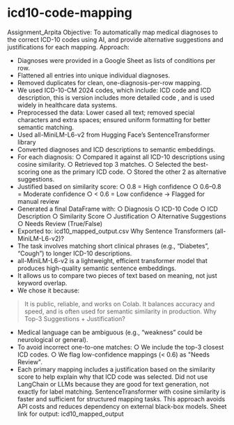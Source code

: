 # icd10-code-mapping
Assignment_Arpita
Objective: To automatically map medical diagnoses to the correct ICD-10 codes using AI, and provide alternative suggestions and justifications for each mapping.
Approach:
- Diagnoses were provided in a Google Sheet as lists of conditions per row.
- Flattened all entries into unique individual diagnoses.
- Removed duplicates for clean, one-diagnosis-per-row mapping.
- We used ICD-10-CM 2024 codes, which include: ICD code and ICD description, this is version includes more detailed code , and is used widely in healthcare data systems.
- Preprocessed the data: Lower cased all text; removed special characters and extra spaces; ensured uniform formatting for better semantic matching.
- Used all-MiniLM-L6-v2 from Hugging Face’s SentenceTransformer library
- Converted diagnoses and ICD descriptions to semantic embeddings.
- For each diagnosis:
○ Compared it against all ICD-10 descriptions using cosine similarity.
○ Retrieved top 3 matches.
○ Selected the best-scoring one as the primary ICD code.
○ Stored the other 2 as alternative suggestions.
- Justified based on similarity score:
○ 0.8 = High confidence
○ 0.6–0.8 = Moderate confidence
○ < 0.6 = Low confidence → Flagged for manual review
- Generated a final DataFrame with:
○ Diagnosis
○ ICD-10 Code
○ ICD Description
○ Similarity Score
○ Justification
○ Alternative Suggestions
○ Needs Review (True/False)
- Exported to: icd10_mapped_output.csv
Why Sentence Transformers (all-MiniLM-L6-v2)?
- The task involves matching short clinical phrases (e.g., “Diabetes”, “Cough”) to longer ICD-10 descriptions.
- all-MiniLM-L6-v2 is a lightweight, efficient transformer model that produces high-quality semantic sentence embeddings.
- It allows us to compare two pieces of text based on meaning, not just keyword overlap.
- We chose it because:
> It is public, reliable, and works on Colab.
> It balances accuracy and speed, and is often used for semantic similarity in production.
Why Top-3 Suggestions + Justification?
- Medical language can be ambiguous (e.g., “weakness” could be neurological or general).
- To avoid incorrect one-to-one matches:
○ We include the top-3 closest ICD codes.
○ We flag low-confidence mappings (< 0.6) as "Needs Review".
- Each primary mapping includes a justification based on the similarity score to help explain why that ICD code was selected.
Did not use LangChain or LLMs because they are good for text generation, not exactly for label matching. SentenceTransformer with cosine similarity is faster and sufficient for structured mapping tasks. This approach avoids API costs and reduces dependency on external black-box models.
Sheet link for output: icd10_mapped_output
